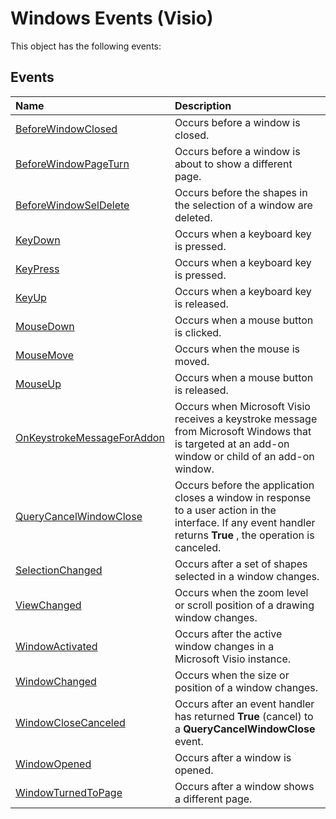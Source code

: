 
# Windows Events (Visio)
This object has the following events:

## Events



|**Name**|**Description**|
|:-----|:-----|
|[BeforeWindowClosed](fb2f9b9e-a3ae-8d6e-00a1-9553629afd9f.md)|Occurs before a window is closed.|
|[BeforeWindowPageTurn](e74bbab7-af7b-19ef-af82-3f21b55a9292.md)|Occurs before a window is about to show a different page.|
|[BeforeWindowSelDelete](db81302b-bfc9-672d-9a73-45fe34f89136.md)|Occurs before the shapes in the selection of a window are deleted.|
|[KeyDown](3f8b0efc-071b-ddd9-7413-cff7b28a26ba.md)|Occurs when a keyboard key is pressed.|
|[KeyPress](3db88ff7-a2d0-2725-c564-477ca92fabc4.md)|Occurs when a keyboard key is pressed.|
|[KeyUp](16254787-b9ff-ecb5-4ae4-eb50338e12a4.md)|Occurs when a keyboard key is released.|
|[MouseDown](e9865821-842c-226a-7351-c1c7527ca711.md)|Occurs when a mouse button is clicked.|
|[MouseMove](3e323f5a-766a-55b5-11df-ab51d25100a2.md)|Occurs when the mouse is moved.|
|[MouseUp](1b4e7296-8634-6309-8316-cc60ae2ab478.md)|Occurs when a mouse button is released.|
|[OnKeystrokeMessageForAddon](4f026d4c-487a-d632-fb70-33d206660571.md)|Occurs when Microsoft Visio receives a keystroke message from Microsoft Windows that is targeted at an add-on window or child of an add-on window.|
|[QueryCancelWindowClose](b8d0d83b-c627-3e25-c01b-93b44b1af89f.md)|Occurs before the application closes a window in response to a user action in the interface. If any event handler returns  **True** , the operation is canceled.|
|[SelectionChanged](2e95eefe-5c56-8fd1-f43f-ea97602aa009.md)|Occurs after a set of shapes selected in a window changes.|
|[ViewChanged](0c504d9d-3664-38fc-33ad-cc7ec41589e2.md)|Occurs when the zoom level or scroll position of a drawing window changes.|
|[WindowActivated](4092a0e7-1529-1af7-fc9b-f8b1b47ad906.md)|Occurs after the active window changes in a Microsoft Visio instance.|
|[WindowChanged](02893ec6-2aca-cb70-919d-6ea2d37bb915.md)|Occurs when the size or position of a window changes.|
|[WindowCloseCanceled](3eb06853-1e76-305e-db03-e90c90185eb8.md)|Occurs after an event handler has returned  **True** (cancel) to a **QueryCancelWindowClose** event.|
|[WindowOpened](358b594b-0ca8-9d48-13a8-ae4dc527fdd6.md)|Occurs after a window is opened.|
|[WindowTurnedToPage](cf0f0170-41ab-92a7-1fe3-e0617af48b0d.md)|Occurs after a window shows a different page.|
